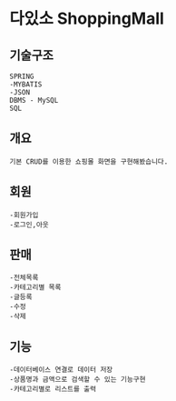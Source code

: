 # 다있소 ShoppingMall 
기술구조
--------
```
SPRING
-MYBATIS
-JSON
DBMS - MySQL
SQL
```
개요
--------
```
기본 CRUD를 이용한 쇼핑몰 화면을 구현해봤습니다.
```
회원
--------
```
-회원가입
-로그인,아웃
```
판매
--------
```
-전체목록
-카테고리별 목록
-글등록
-수정
-삭제
```
기능
--------
```
-데이터베이스 연결로 데이터 저장
-상품명과 금액으로 검색할 수 있는 기능구현
-카테고리별로 리스트를 출력

